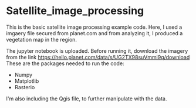 # Satellite_image_processing

This is the basic satellite image processing example code. Here, I used a imgaery file secured from planet.com and from analyzing it, I produced a vegetation map in the region.


The jupyter notebook is uploaded. Before running it, download the imagery from the link https://hello.planet.com/data/s/UG2TX98suVmmi9q/download
These are the packages needed to run the code:
* Numpy
* Matplotlib
* Rasterio

I'm also including the Qgis file, to further manipulate with the data.
